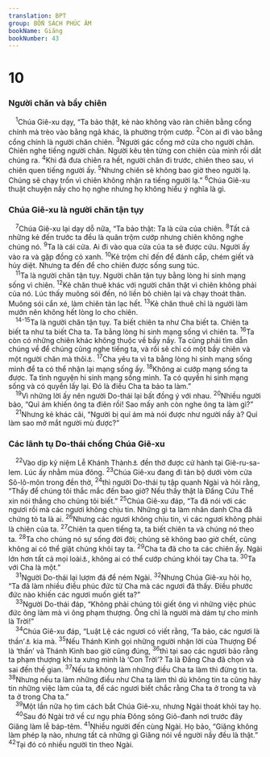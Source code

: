 ```yaml
---
translation: BPT
group: BỐN SÁCH PHÚC ÂM
bookName: Giăng 
bookNumber: 43
---
```


<div class="title"><h1>10</h1><h3>Người chăn và bầy chiên</h3></div>
<span class="verse gi_10_1"> <sup>1</sup>Chúa Giê-xu dạy, “Ta bảo thật, kẻ nào không vào ràn chiên bằng cổng chính mà trèo vào bằng ngả khác, là phường trộm cướp.</span>
<span class="verse gi_10_2"><sup>2</sup>Còn ai đi vào bằng cổng chính là người chăn chiên.</span>
<span class="verse gi_10_3"><sup>3</sup>Người gác cổng mở cửa cho người chăn. Chiên nghe tiếng người chăn. Người kêu tên từng con chiên của mình rồi dắt chúng ra.</span>
<span class="verse gi_10_4"><sup>4</sup>Khi đã đưa chiên ra hết, người chăn đi trước, chiên theo sau, vì chiên quen tiếng người ấy.</span>
<span class="verse gi_10_5"><sup>5</sup>Nhưng chiên sẽ không bao giờ theo người lạ. Chúng sẽ chạy trốn vì chiên không nhận ra tiếng người lạ.”</span>
<span class="verse gi_10_6"><sup>6</sup>Chúa Giê-xu thuật chuyện nầy cho họ nghe nhưng họ không hiểu ý nghĩa là gì.<br/></span>
<div class="title"><h3>Chúa Giê-xu là người chăn tận tụy</h3></div>
<span class="verse gi_10_7"> <sup>7</sup>Chúa Giê-xu lại dạy dỗ nữa, “Ta bảo thật: Ta là cửa của chiên.</span>
<span class="verse gi_10_8"><sup>8</sup>Tất cả những kẻ đến trước ta đều là quân trộm cướp nhưng chiên không nghe chúng nó.</span>
<span class="verse gi_10_9"><sup>9</sup>Ta là cái cửa. Ai đi vào qua cửa của ta sẽ được cứu. Người ấy vào ra và gặp đồng cỏ xanh.</span>
<span class="verse gi_10_10"><sup>10</sup>Kẻ trộm chỉ đến để đánh cắp, chém giết và hủy diệt. Nhưng ta đến để cho chiên được sống sung túc.<br/></span>
<span class="verse gi_10_11"> <sup>11</sup>Ta là người chăn tận tụy. Người chăn tận tụy bằng lòng hi sinh mạng sống vì chiên.</span>
<span class="verse gi_10_12"><sup>12</sup>Kẻ chăn thuê khác với người chăn thật vì chiên không phải của nó. Lúc thấy muông sói đến, nó liền bỏ chiên lại và chạy thoát thân. Muông sói cắn xé, làm chiên tản lạc hết.</span>
<span class="verse gi_10_13"><sup>13</sup>Kẻ chăn thuê chỉ là người làm mướn nên không hết lòng lo cho chiên.<br/></span>
<span class="verse gi_10_14 gi_10_15"> <sup>14-15</sup>Ta là người chăn tận tụy. Ta biết chiên ta như Cha biết ta. Chiên ta biết ta như ta biết Cha ta. Ta bằng lòng hi sinh mạng sống vì chiên ta.</span>
<span class="verse gi_10_16"><sup>16</sup>Ta còn có những chiên khác không thuộc về bầy nầy. Ta cũng phải tìm dẫn chúng về để chúng cũng nghe tiếng ta, và rồi sẽ chỉ có một bầy chiên và một người chăn mà thôi<a data-toggle="tooltip" data-placement="bottom" title="Chúa Giê-xu muốn nói rằng Ngài có những môn đệ không phải là người Do-thái. Xem Gi 11:52.">⚓</a>.</span>
<span class="verse gi_10_17"><sup>17</sup>Cha yêu ta vì ta bằng lòng hi sinh mạng sống mình để ta có thể nhận lại mạng sống ấy.</span>
<span class="verse gi_10_18"><sup>18</sup>Không ai cướp mạng sống ta được. Ta tình nguyện hi sinh mạng sống mình. Ta có quyền hi sinh mạng sống và có quyền lấy lại. Đó là điều Cha ta bảo ta làm.”<br/></span>
<span class="verse gi_10_19"> <sup>19</sup>Vì những lời ấy nên người Do-thái lại bất đồng ý với nhau.</span>
<span class="verse gi_10_20"><sup>20</sup>Nhiều người bảo, “Quỉ ám khiến ông ta điên rồi! Sao mấy anh còn nghe ông ta làm gì?”<br/></span>
<span class="verse gi_10_21"> <sup>21</sup>Nhưng kẻ khác cãi, “Người bị quỉ ám mà nói được như người nầy à? Quỉ làm sao mở mắt người mù được?”<br/></span>
<div class="title"><h3>Các lãnh tụ Do-thái chống Chúa Giê-xu</h3></div>
<span class="verse gi_10_22"> <sup>22</sup>Vào dịp kỷ niệm Lễ Khánh Thành<a data-toggle="tooltip" data-placement="bottom" title="Đền thờ Hay lễ Ha-nu-ca, một lễ đặc biệt vào tháng chạp khi người Do-thái hân hoan kỷ niệm việc tái thiết đền thờ ở Giê-ru-sa-lem vào năm 165-164 trước công nguyên.">⚓</a> đền thờ được cử hành tại Giê-ru-sa-lem. Lúc ấy nhằm mùa đông.</span>
<span class="verse gi_10_23"><sup>23</sup>Chúa Giê-xu đang đi tản bộ dưới vòm cửa Sô-lô-môn trong đền thờ,</span>
<span class="verse gi_10_24"><sup>24</sup>thì người Do-thái tụ tập quanh Ngài và hỏi rằng, “Thầy để chúng tôi thắc mắc đến bao giờ? Nếu thầy thật là Đấng Cứu Thế xin nói thẳng cho chúng tôi biết.”</span>
<span class="verse gi_10_25"><sup>25</sup>Chúa Giê-xu đáp, “Ta đã nói với các ngươi rồi mà các ngươi không chịu tin. Những gì ta làm nhân danh Cha đã chứng tỏ ta là ai.</span>
<span class="verse gi_10_26"><sup>26</sup>Nhưng các ngươi không chịu tin, vì các ngươi không phải là chiên của ta.</span>
<span class="verse gi_10_27"><sup>27</sup>Chiên ta quen tiếng ta, ta biết chiên ta và chúng nó theo ta.</span>
<span class="verse gi_10_28"><sup>28</sup>Ta cho chúng nó sự sống đời đời; chúng sẽ không bao giờ chết, cũng không ai có thể giật chúng khỏi tay ta.</span>
<span class="verse gi_10_29"><sup>29</sup>Cha ta đã cho ta các chiên ấy. Ngài lớn hơn tất cả mọi loài<a data-toggle="tooltip" data-placement="bottom" title="Vài bản Hi-lạp ghi “Chúng lớn hơn mọi loài.”">⚓</a>, không ai có thể cướp chúng khỏi tay Cha ta.</span>
<span class="verse gi_10_30"><sup>30</sup>Ta với Cha là một.”<br/></span>
<span class="verse gi_10_31"> <sup>31</sup>Người Do-thái lại lượm đá để ném Ngài.</span>
<span class="verse gi_10_32"><sup>32</sup>Nhưng Chúa Giê-xu hỏi họ, “Ta đã làm nhiều điều phúc đức từ Cha mà các ngươi đã thấy. Điều phước đức nào khiến các ngươi muốn giết ta?”<br/></span>
<span class="verse gi_10_33"> <sup>33</sup>Người Do-thái đáp, “Không phải chúng tôi giết ông vì những việc phúc đức ông làm mà vì ông phạm thượng. Ông chỉ là người mà dám tự cho mình là Trời!”<br/></span>
<span class="verse gi_10_34"> <sup>34</sup>Chúa Giê-xu đáp, “Luật Lệ các ngươi có viết rằng, ‘Ta bảo, các ngươi là thần’<a data-toggle="tooltip" data-placement="bottom" title="Thi 82:6.">⚓</a> kia mà.</span>
<span class="verse gi_10_35"><sup>35</sup>Nếu Thánh Kinh gọi những người nhận lời của Thượng Đế là ‘thần’ và Thánh Kinh bao giờ cũng đúng,</span>
<span class="verse gi_10_36"><sup>36</sup>thì tại sao các ngươi bảo rằng ta phạm thượng khi ta xưng mình là ‘Con Trời’? Ta là Đấng Cha đã chọn và sai đến thế gian.</span>
<span class="verse gi_10_37"><sup>37</sup>Nếu ta không làm những điều Cha ta làm thì đừng tin ta.</span>
<span class="verse gi_10_38"><sup>38</sup>Nhưng nếu ta làm những điều như Cha ta làm thì dù không tin ta cũng hãy tin những việc làm của ta, để các ngươi biết chắc rằng Cha ta ở trong ta và ta ở trong Cha ta.”<br/></span>
<span class="verse gi_10_39"> <sup>39</sup>Một lần nữa họ tìm cách bắt Chúa Giê-xu, nhưng Ngài thoát khỏi tay họ.<br/></span>
<span class="verse gi_10_40"> <sup>40</sup>Sau đó Ngài trở về cư ngụ phía Đông sông Giô-đanh nơi trước đây Giăng làm lễ báp-têm.</span>
<span class="verse gi_10_41"><sup>41</sup>Nhiều người đến cùng Ngài. Họ bảo, “Giăng không làm phép lạ nào, nhưng tất cả những gì Giăng nói về người nầy đều là thật.”</span>
<span class="verse gi_10_42"><sup>42</sup>Tại đó có nhiều người tin theo Ngài.<br/></span>
